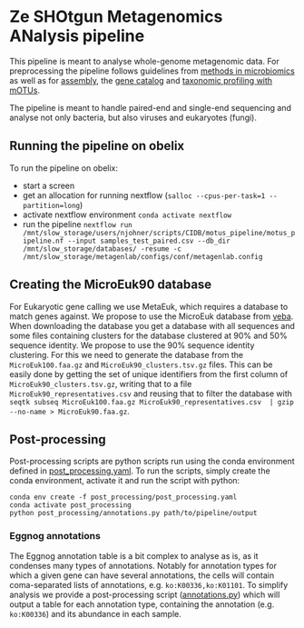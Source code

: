 # Ze SHOtgun Metagenomics ANalysis pipeline

This pipeline is meant to analyse whole-genome metagenomic data.
For preprocessing the pipeline follows guidelines from [methods in microbiomics](https://methods-in-microbiomics.readthedocs.io/en/latest/preprocessing/preprocessing.html) as well as for [assembly](https://methods-in-microbiomics.readthedocs.io/en/latest/assembly/metagenomic_workflows.html#id1), the [gene catalog](https://methods-in-microbiomics.readthedocs.io/en/latest/assembly/metagenomic_workflows.html#gene-catalogs) and [taxonomic profiling with mOTUs](https://methods-in-microbiomics.readthedocs.io/en/latest/taxonomic_profiling/metagenomes.html).

The pipeline is meant to handle paired-end and single-end sequencing and analyse not only bacteria, but also viruses and eukaryotes (fungi).

## Running the pipeline on obelix

To run the pipeline on obelix:

- start a screen
- get an allocation for running nextflow (`salloc --cpus-per-task=1 --partition=long`)
- activate nextflow environment `conda activate nextflow`
- run the pipeline `nextflow run /mnt/slow_storage/users/njohner/scripts/CIDB/motus_pipeline/motus_pipeline.nf --input samples_test_paired.csv --db_dir  /mnt/slow_storage/databases/ -resume -c /mnt/slow_storage/metagenlab/configs/conf/metagenlab.config`

## Creating the MicroEuk90 database

For Eukaryotic gene calling we use MetaEuk, which requires a database to match genes against. We propose to use the MicroEuk database from [veba](https://github.com/jolespin/veba). When downloading the database you get a database with all sequences and some files containing clusters for the database clustered at 90% and 50% sequence identity. We propose to use the 90% sequence identity clustering. For this we need to generate the database from the `MicroEuk100.faa.gz` and `MicroEuk90_clusters.tsv.gz` files. This can be easily done by getting the set of unique identifiers from the first column of `MicroEuk90_clusters.tsv.gz`, writing that to a file `MicroEuk90_representatives.csv` and reusing that to filter the database with `seqtk subseq MicroEuk100.faa.gz MicroEuk90_representatives.csv  | gzip --no-name > MicroEuk90.faa.gz`.

## Post-processing

Post-processing scripts are python scripts run using the conda environment defined in [post_processing.yaml](https://github.com/metagenlab/zshoman/post_processing/post_processing.yaml).
To run the scripts, simply create the conda environment, activate it and run the script with python:
```
conda env create -f post_processing/post_processing.yaml
conda activate post_processing
python post_processing/annotations.py path/to/pipeline/output
```

### Eggnog annotations

The Eggnog annotation table is a bit complex to analyse as is, as it condenses many types of annotations. Notably for annotation types for which a given gene can have several annotations, the cells will contain coma-separated lists of annotations, e.g. `ko:K00336,ko:K01101`. To simplify analysis we provide a post-processing script ([annotations.py](https://github.com/metagenlab/zshoman/post_processing/annotations.py)) which will output a table for each annotation type, containing the annotation (e.g. `ko:K00336`) and its abundance in each sample.
